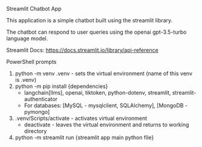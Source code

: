 Streamlit Chatbot App

This application  is a simple chatbot built using the streamlit library. 

The chatbot can respond to user queries using the openai gpt-3.5-turbo language model.



Streamlit Docs: https://docs.streamlit.io/library/api-reference


PowerShell prompts
1. python -m venv .venv - sets the virtual environment (name of this venv is .venv)
2. python -m pip install {dependencies}
    - langchain[llms], openai, tiktoken, python-dotenv, streamlit, streamlit-authenticator
    - For databases: [MySQL - mysqlclient, SQLAlchemy], [MongoDB - pymongo]
3. .venv/Scripts/activate - activates virtual environment
    - deactivate - leaves the virtual environment and returns to working directory
4. python -m streamlit run {streamlit app main python file}